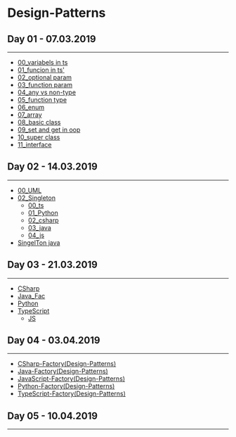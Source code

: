 # Design-Patterns

## Day 01 - 07.03.2019
***
  - [00_variabels in ts](https://github.com/bsharabi/Design-Patterns/tree/master/Day%2001%20-%2007.03.2019/00_variabels%20in%20ts)
  - [01_funcion in ts'](https://github.com/bsharabi/Design-Patterns/tree/master/Day%2001%20-%2007.03.2019/01_funcion%20in%20ts')
  - [02_optional param](https://github.com/bsharabi/Design-Patterns/tree/master/Day%2001%20-%2007.03.2019/02_optional%20param)
  - [03_function param](https://github.com/bsharabi/Design-Patterns/tree/master/Day%2001%20-%2007.03.2019/03_function%20param)
  - [04_any vs non-type](https://github.com/bsharabi/Design-Patterns/tree/master/Day%2001%20-%2007.03.2019/04_any%20vs%20non-type)
  - [05_function type](https://github.com/bsharabi/Design-Patterns/tree/master/Day%2001%20-%2007.03.2019/05_function%20type)
  - [06_enum](https://github.com/bsharabi/Design-Patterns/tree/master/Day%2001%20-%2007.03.2019/06_enum)
  - [07_array](https://github.com/bsharabi/Design-Patterns/tree/master/Day%2001%20-%2007.03.2019/07_array)
  - [08_basic class](https://github.com/bsharabi/Design-Patterns/tree/master/Day%2001%20-%2007.03.2019/08_basic%20class)
  - [09_set and get in oop](https://github.com/bsharabi/Design-Patterns/tree/master/Day%2001%20-%2007.03.2019/09_set%20and%20get%20in%20oop)
  - [10_super class](https://github.com/bsharabi/Design-Patterns/tree/master/Day%2001%20-%2007.03.2019/10_super%20class)
  - [11_interface](https://github.com/bsharabi/Design-Patterns/tree/master/Day%2001%20-%2007.03.2019/11_interface)
## Day 02 - 14.03.2019
***
  - [00_UML](https://github.com/bsharabi/Design-Patterns/tree/master/Day%2002%20-%2014.03.2019/00_UML)
  - [02_Singleton](https://github.com/bsharabi/Design-Patterns/tree/master/Day%2002%20-%2014.03.2019/02_Singleton)
    - [00_ts](https://github.com/bsharabi/Design-Patterns/tree/master/Day%2002%20-%2014.03.2019/02_Singleton/00_ts)
    - [01_Python](https://github.com/bsharabi/Design-Patterns/tree/master/Day%2002%20-%2014.03.2019/02_Singleton/01_Python)
    - [02_csharp](https://github.com/bsharabi/Design-Patterns/tree/master/Day%2002%20-%2014.03.2019/02_Singleton/02_csharp)
    - [03_java](https://github.com/bsharabi/Design-Patterns/tree/master/Day%2002%20-%2014.03.2019/02_Singleton/03_java)
    - [04_js](https://github.com/bsharabi/Design-Patterns/tree/master/Day%2002%20-%2014.03.2019/02_Singleton/04_js)
  - [SingelTon java](https://github.com/bsharabi/Design-Patterns/tree/master/Day%2002%20-%2014.03.2019/SingelTon%20java)
## Day 03 - 21.03.2019
***
  - [CSharp](https://github.com/bsharabi/Design-Patterns/tree/master/Day%2003%20-%2021.03.2019/CSharp)
  - [Java_Fac](https://github.com/bsharabi/Design-Patterns/tree/master/Day%2003%20-%2021.03.2019/Java_Fac)
  - [Python](https://github.com/bsharabi/Design-Patterns/tree/master/Day%2003%20-%2021.03.2019/Python)
  - [TypeScript](https://github.com/bsharabi/Design-Patterns/tree/master/Day%2003%20-%2021.03.2019/TypeScript)
    - [JS](https://github.com/bsharabi/Design-Patterns/tree/master/Day%2003%20-%2021.03.2019/TypeScript/JS)
## Day 04 - 03.04.2019
***
  - [CSharp-Factory(Design-Patterns)](https://github.com/bsharabi/Design-Patterns/tree/master/Day%2004%20-%2003.04.2019/CSharp-Factory(Design-Patterns))
  - [Java-Factory(Design-Patterns)](https://github.com/bsharabi/Design-Patterns/tree/master/Day%2004%20-%2003.04.2019/Java-Factory(Design-Patterns))
  - [JavaScript-Factory(Design-Patterns)](https://github.com/bsharabi/Design-Patterns/tree/master/Day%2004%20-%2003.04.2019/JavaScript-Factory(Design-Patterns))
  - [Python-Factory(Design-Patterns)](https://github.com/bsharabi/Design-Patterns/tree/master/Day%2004%20-%2003.04.2019/Python-Factory(Design-Patterns))
  - [TypeScript-Factory(Design-Patterns)](https://github.com/bsharabi/Design-Patterns/tree/master/Day%2004%20-%2003.04.2019/TypeScript-Factory(Design-Patterns))
## Day 05 - 10.04.2019
***
